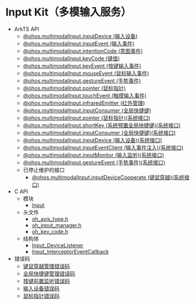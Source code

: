 # Input Kit（多模输入服务）<!--input-api-->

- ArkTS API<!--input-arkts-->
  - [@ohos.multimodalInput.inputDevice (输入设备)](js-apis-inputdevice.md)
  - [@ohos.multimodalInput.inputEvent (输入事件)](js-apis-inputevent.md)
  - [@ohos.multimodalInput.intentionCode (意图事件)](js-apis-intentioncode.md)
  - [@ohos.multimodalInput.keyCode (键值)](js-apis-keycode.md)
  - [@ohos.multimodalInput.keyEvent (按键输入事件)](js-apis-keyevent.md)
  - [@ohos.multimodalInput.mouseEvent (鼠标输入事件)](js-apis-mouseevent.md)
  - [@ohos.multimodalInput.gestureEvent (手势事件)](js-apis-multimodalinput-gestureevent.md)
  - [@ohos.multimodalInput.pointer (鼠标指针)](js-apis-pointer.md)
  - [@ohos.multimodalInput.touchEvent (触摸输入事件)](js-apis-touchevent.md)
  - [@ohos.multimodalInput.infraredEmitter (红外管理)](js-apis-infraredemitter.md)
  - [@ohos.multimodalInput.inputConsumer (全局快捷键)](js-apis-inputconsumer.md)
  <!--Del-->
  - [@ohos.multimodalInput.pointer (鼠标指针)(系统接口)](js-apis-pointer-sys.md)
  - [@ohos.multimodalInput.shortKey (系统预置全局快捷键)(系统接口)](js-apis-shortKey-sys.md)
  - [@ohos.multimodalInput.inputConsumer (全局快捷键)(系统接口)](js-apis-inputconsumer-sys.md)
  - [@ohos.multimodalInput.inputDevice (输入设备)(系统接口)](js-apis-inputdevice-sys.md)
  - [@ohos.multimodalInput.inputEventClient (输入事件注入)(系统接口)](js-apis-inputeventclient-sys.md)
  - [@ohos.multimodalInput.inputMonitor (输入监听)(系统接口)](js-apis-inputmonitor-sys.md)
  - [@ohos.multimodalInput.gestureEvent (手势事件)(系统接口)](js-apis-multimodalinput-gestureevent-sys.md)
  - 已停止维护的接口<!--input-arkts-dep-->
    - [@ohos.multimodalInput.inputDeviceCooperate (键鼠穿越)(系统接口)](js-apis-cooperate-sys.md)
  <!--DelEnd-->
- C API<!--input-c-->
  - 模块<!--input-module-->
    - [Input](input.md)
  - 头文件<!--input-headerfile-->
    - [oh_axis_type.h](oh__axis__type_8h.md)
    - [oh_input_manager.h](oh__input__manager_8h.md)
    - [oh_key_code.h](oh__key__code_8h.md)
  - 结构体<!--input-struct-->
    - [Input_DeviceListener](_input___device_listener.md)
    - [Input_InterceptorEventCallback](_input___interceptor_event_callback.md)
- 错误码<!--input-arkts-errcode-->
  - [键鼠穿越管理错误码](errorcode-cooperator.md)
  - [全局快捷键管理错误码](errorcode-inputconsumer.md)
  - [按键前置监听错误码](errorcode-inputmonitor.md)
  - [输入设备错误码](errorcode-inputdevice.md)
  - [鼠标指针错误码](errorcode-pointer.md)
